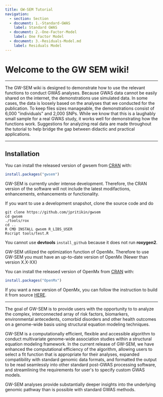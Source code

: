 ```yaml
---
title: GW-SEM Tutorial
navigation:
  - section: Section
  - document: 1.-Standard-GWAS
    label: Standard GWAS
  - document: 2.-One-Factor-Model
    label: One Factor Model
  - document: 3.-Residuals-Model.md
    label: Residuals Model
---
```


# Welcome to the GW SEM wiki!

***
The GW-SEM wiki is designed to demonstrate how to use the relevant functions to conduct GWAS analyses.  Because GWAS data cannot be easily shared on the internet, the demonstrations use simulated data.  In some cases, the data is loosely based on the analyses that we conducted for the publication. To keep files sizes manageable, the demonstrations consist of 6,000 "individuals" and 2,000 SNPs.  While we know that this is a laughably small sample for a real GWAS study, it works well for demonstrating how the functions work.  Suggestions for analyzing real data are made throughout the tutorial to help bridge the gap between didactic and practical applications. 

***

## Installation

You can install the released version of gwsem from [CRAN](https://CRAN.R-project.org) with:

``` r
install.packages("gwsem")
```

GW-SEM is currently under intense development. Therefore, the CRAN version of the software will not include the latest modifactions, enhancements, enhancements or functionality.

If you want to use a development snapshot, clone the source code and do

```
git clone https://github.com/jpritikin/gwsem
cd gwsem 
./tools/rox
cd ..
R CMD INSTALL gwsem R_LIBS_USER
Rscript tools/test.R
```

You cannot use **devtools** `install_github` because it does not run **roxygen2**.

GW-SEM utilized the optimization function of OpenMx. Therefore to use GW-SEM you must have an up-to-date version of OpenMx (Newer than version X.X-XX)

You can install the released version of OpenMx from [CRAN](https://CRAN.R-project.org) with:

``` r
install.packages("OpenMx")
```

If you want a new version of OpenMx, you can follow the instruction to build it from source [HERE](https://openmx.ssri.psu.edu).

***

The goal of GW-SEM is to provide users with the opportunity to to analyze the complex, interconnected array of risk factors, biomarkers, environmental antecedents, comorbid disorders and other health outcomes on a genome-wide basis using structural equation modeling techniques.

GW-SEM is a computationally efficient, flexible and accessible algorithm to conduct multivariate genome-wide association studies within a structural equation modeling framework.  In the current release of GW-SEM, we have enhanced the computational efficiency of the algorithm, allowing users to select a fit function that is appropriate for their analyses, expanded compatibility with standard genomic data formats, and formatted the output to be read seamlessly into other standard post-GWAS processing software, and streamlining the requirements for user's to specify custom GWAS models. 

GW-SEM analyses provide substantially deeper insights into the underlying genomic pathway than is possible with standard GWAS methods.

